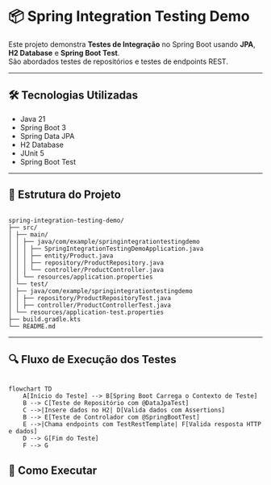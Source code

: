 # 📦 Spring Integration Testing Demo

Este projeto demonstra **Testes de Integração** no Spring Boot usando **JPA**, **H2 Database** e **Spring Boot Test**.  
São abordados testes de repositórios e testes de endpoints REST.

---

## 🛠 Tecnologias Utilizadas
- Java 21
- Spring Boot 3
- Spring Data JPA
- H2 Database
- JUnit 5
- Spring Boot Test

---

## 📂 Estrutura do Projeto

```text

spring-integration-testing-demo/
├── src/
│ ├── main/
│ │ ├── java/com/example/springintegrationtestingdemo
│ │ │ ├── SpringIntegrationTestingDemoApplication.java
│ │ │ ├── entity/Product.java
│ │ │ ├── repository/ProductRepository.java
│ │ │ └── controller/ProductController.java
│ │ └── resources/application.properties
│ └── test/
│ ├── java/com/example/springintegrationtestingdemo
│ │ ├── repository/ProductRepositoryTest.java
│ │ ├── controller/ProductControllerTest.java
│ └── resources/application-test.properties
├── build.gradle.kts
└── README.md

```

---

## 🔍 Fluxo de Execução dos Testes

```mermaid

flowchart TD
    A[Início do Teste] --> B[Spring Boot Carrega o Contexto de Teste]
    B --> C[Teste de Repositório com @DataJpaTest]
    C -->|Insere dados no H2| D[Valida dados com Assertions]
    B --> E[Teste de Controlador com @SpringBootTest]
    E -->|Chama endpoints com TestRestTemplate| F[Valida resposta HTTP e dados]
    D --> G[Fim do Teste]
    F --> G

```

## 🚀 Como Executar



